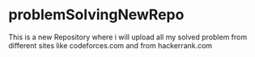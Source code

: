# problemSolvingNewRepo
This is a new Repository where i will upload all my solved problem from different  sites like codeforces.com and from hackerrank.com
